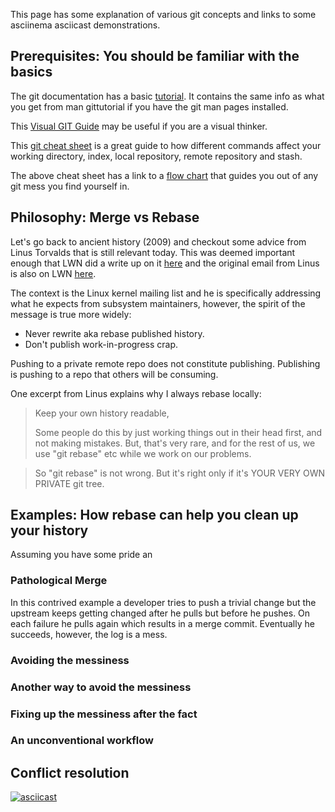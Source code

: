 This page has some explanation of various git concepts and links to some asciinema asciicast demonstrations.

## Prerequisites: You should be familiar with the basics

The git documentation has a basic [tutorial](https://git-scm.com/docs/gittutorial).
It contains the same info as what you get from man gittutorial if you have
the git man pages installed.

This [Visual GIT Guide](https://marklodato.github.io/visual-git-guide/index-en.html)
may be useful if you are a visual thinker.

This [git cheat sheet](http://ndpsoftware.com/git-cheatsheet.html) is a great guide
to how different commands affect your working directory, index, local repository,
remote repository and stash.

The above cheat sheet has a link to a
[flow chart](http://justinhileman.info/article/git-pretty/git-pretty.png)
that guides you out of any git mess you find yourself in.


## Philosophy: Merge vs Rebase

Let's go back to ancient history (2009) and checkout some advice from Linus
Torvalds that is still relevant today.
This was deemed important enough that LWN did a write up on it
[here](https://lwn.net/Articles/328436/) and the original email from Linus
is also on LWN [here](https://lwn.net/Articles/328438/).

The context is the Linux kernel mailing list and he is specifically addressing
what he expects from subsystem maintainers, however, the spirit of the message
is true more widely:

* Never rewrite aka rebase published history.
* Don't publish work-in-progress crap.

Pushing to a private remote repo does not constitute publishing.
Publishing is pushing to a repo that others will be consuming.

One excerpt from Linus explains why I always rebase locally:

> Keep your own history readable,
>
> Some people do this by just working things out in their head first, and 
> not making mistakes. But, that's very rare, and for the rest of us, we 
> use "git rebase" etc while we work on our problems. 

> So "git rebase" is not wrong. But it's right only if it's YOUR VERY OWN 
> PRIVATE git tree.

## Examples: How rebase can help you clean up your history

Assuming you have some pride an

### Pathological Merge

In this contrived example a developer tries to push a trivial change but the
upstream keeps getting changed after he pulls but before he pushes.
On each failure he pulls again which results in a merge commit.
Eventually he succeeds, however, the log is a mess.

<script src="https://asciinema.org/a/206852.js" id="asciicast-206852" async></script>

### Avoiding the messiness

### Another way to avoid the messiness

### Fixing up the messiness after the fact

### An unconventional workflow

## Conflict resolution

[![asciicast](https://asciinema.org/a/206227.png)](https://asciinema.org/a/206227)


